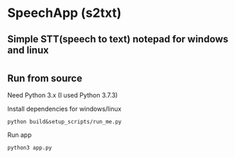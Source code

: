 # SpeechApp (s2txt)
## Simple STT(speech to text) notepad for windows and linux
#
## Run from source
Need Python 3.x (I used Python 3.7.3)

Install dependencies for windows/linux
```
python build&setup_scripts/run_me.py
```
Run app
```
python3 app.py
```
